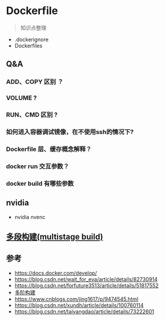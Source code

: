 # Dockerfile

> 知识点整理

- .dockerignore
- Dockerfiles

## Q&A

### ADD、COPY 区别 ？

### VOLUME ?

### RUN、CMD 区别 ?

### 如何进入容器调试镜像，在不使用ssh的情况下?

### Dockerfile 层、缓存概念解释？

### docker run 交互参数？

### docker build 有哪些参数

## nvidia

- nvidia nvenc

## [多段构建(multistage build)](https://docs.docker.com/develop/develop-images/multistage-build/)

## 参考

- https://docs.docker.com/develop/
- https://blog.csdn.net/wait_for_eva/article/details/82730914
- https://blog.csdn.net/forfuture3513/article/details/51817552
- [多阶构建](https://www.cnblogs.com/yixinjishu/p/10881141.html)
- https://www.cnblogs.com/jing1617/p/9474545.html
- https://blog.csdn.net/xundh/article/details/100760114
- https://blog.csdn.net/taiyangdao/article/details/73222601